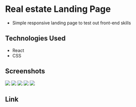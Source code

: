 # Real estate Landing Page
- Simple responsive landing page to test out front-end skills

## Technologies Used
- React
- CSS 

  
## Screenshots
![](https://res.cloudinary.com/db15gy9h6/image/upload/v1691509818/Screenshot_from_2023-08-08_18-37-55_pnp8f9.png)
![](https://res.cloudinary.com/db15gy9h6/image/upload/v1691509813/Screenshot_from_2023-08-08_18-38-37_pwdogy.png)
![](https://res.cloudinary.com/db15gy9h6/image/upload/v1691509812/Screenshot_from_2023-08-08_18-38-15_abnqzd.png)
![](https://res.cloudinary.com/db15gy9h6/image/upload/v1691509792/Screenshot_from_2023-08-08_18-39-17_gb6n0p.png)
![](https://res.cloudinary.com/db15gy9h6/image/upload/v1691509803/Screenshot_from_2023-08-08_18-39-02_hganma.png)

## Link 

